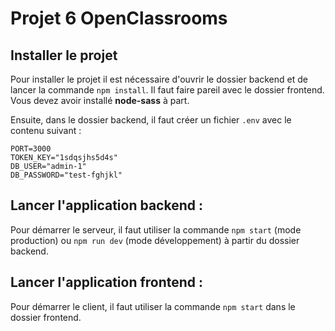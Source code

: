 # Projet 6 OpenClassrooms


## Installer le projet

Pour installer le projet il est nécessaire d'ouvrir le dossier backend et de lancer la commande `npm install`. Il faut faire pareil avec le dossier frontend.
Vous devez avoir installé **node-sass** à part.

Ensuite, dans le dossier backend, il faut créer un fichier `.env` avec le contenu suivant :
```
PORT=3000
TOKEN_KEY="1sdqsjhs5d4s"
DB_USER="admin-1"
DB_PASSWORD="test-fghjkl"
```

## Lancer l'application backend :

Pour démarrer le serveur, il faut utiliser la commande `npm start` (mode production) ou `npm run dev` (mode développement) à partir du dossier backend.

## Lancer l'application frontend :

Pour démarrer le client, il faut utiliser la commande `npm start` dans le dossier frontend.
